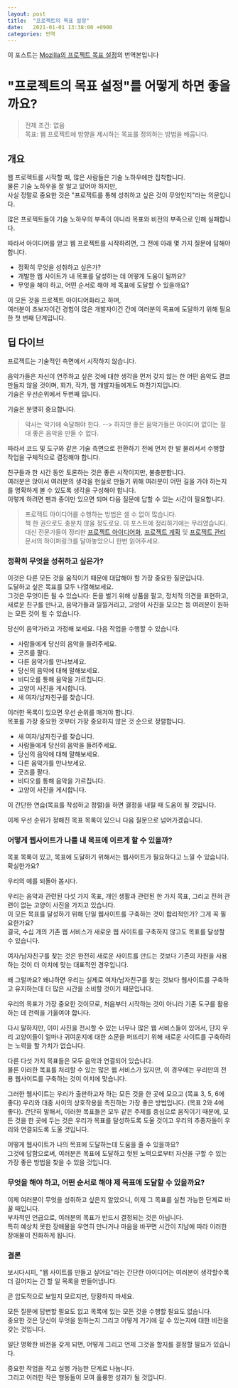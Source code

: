 ```yaml
---
layout: post
title:  "프로젝트의 목표 설정"
date:   2021-01-01 13:38:00 +0900
categories: 번역
---
```


이 포스트는 [Mozilla의 프로젝트 목표 설정](https://developer.mozilla.org/en-US/docs/Learn/Common_questions/Thinking_before_coding)의 번역본입니다

# "프로젝트의 목표 설정"를 어떻게 하면 좋을까요?

> 전제 조건: 없음  
> 목표: 웹 프로젝트에 방향을 제시하는 목표를 정의하는 방법을 배웁니다.

## 개요

웹 프로젝트를 시작할 때, 많은 사람들은 기술 노하우에만 집착합니다.  
물론 기술 노하우을 잘 알고 있어야 하지만,  
사실 정말로 중요한 것은 "프로젝트를 통해 성취하고 싶은 것이 무엇인지"라는 의문입니다.  

많은 프로젝트들이 기술 노하우의 부족이 아니라 목표와 비전의 부족으로 인해 실패합니다.

따라서 아이디어를 얻고 웹 프로젝트를 시작하려면, 그 전에 아래 몇 가지 질문에 답해야 합니다.

* 정확히 무엇을 성취하고 싶은가?
* 개발한 웹 사이트가 내 목표를 달성하는 데 어떻게 도움이 될까요?
* 무엇을 해야 하고, 어떤 순서로 해야 제 목표에 도달할 수 있을까요?

이 모든 것을 프로젝트 아이디어화라고 하며,  
여러분이 초보자이건 경험이 많은 개발자이건 간에 여러분의 목표에 도달하기 위해 필요한 첫 번째 단계입니다.

## 딥 다이브

프로젝트는 기술적인 측면에서 시작하지 않습니다.  

음악가들은 자신이 연주하고 싶은 것에 대한 생각을 먼저 갖지 않는 한 어떤 음악도 결코 만들지 않을 것이며, 화가, 작가, 웹 개발자들에게도 마찬가지입니다.  
기술은 우선순위에서 두번째 입니다.

기술은 분명히 중요합니다.  

> 악사는 악기에 숙달해야 한다. --> 하지만 좋은 음악가들은 아이디어 없이는 절대 좋은 음악을 만들 수 없다.  

따라서 코드 및 도구와 같은 기술 측면으로 전환하기 전에 먼저 한 발 물러서서 수행할 작업을 구체적으로 결정해야 합니다.

친구들과 한 시간 동안 토론하는 것은 좋은 시작이지만, 불충분합니다.  
여러분은 앉아서 여러분의 생각을 현실로 만들기 위해 여러분이 어떤 길을 가야 하는지를 명확하게 볼 수 있도록 생각을 구성해야 합니다.  
이렇게 하려면 펜과 종이만 있으면 되며 다음 질문에 답할 수 있는 시간이 필요합니다.

> 프로젝트 아이디어를 수행하는 방법은 셀 수 없이 많습니다.  
> 책 한 권으로도 충분치 않을 정도로요. 이 포스트에 정리하기에는 무리였습니다.  
> 대신 전문가들이 정리한 [프로젝트 아이디어화](https://en.wikipedia.org/wiki/Ideation_(creative_process)), [프로젝트 계획](https://en.wikipedia.org/wiki/Project_planning) 및 [프로젝트 관리](https://en.wikipedia.org/wiki/Project_management) 문서의 하이퍼링크를 달아놓았으니 한번 읽어주세요.

### 정확히 무엇을 성취하고 싶은가?

이것은 다른 모든 것을 움직이기 때문에 대답해야 할 가장 중요한 질문입니다.  
도달하고 싶은 목표를 모두 나열해보세요.  
그것은 무엇이든 될 수 있습니다: 돈을 벌기 위해 상품을 팔고, 정치적 의견을 표현하고, 새로운 친구를 만나고, 음악가들과 낄낄거리고, 고양이 사진을 모으는 등 여러분이 원하는 모든 것이 될 수 있습니다.

당신이 음악가라고 가정해 보세요. 다음 작업을 수행할 수 있습니다.

* 사람들에게 당신의 음악을 들려주세요.
* 굿즈를 팔다.
* 다른 음악가를 만나보세요.
* 당신의 음악에 대해 말해보세요.
* 비디오를 통해 음악을 가르칩니다.
* 고양이 사진을 게시합니다.
* 새 여자/남자친구를 찾습니다.

이러한 목록이 있으면 우선 순위를 매겨야 합니다.  
목표를 가장 중요한 것부터 가장 중요하지 않은 것 순으로 정렬합니다.

* 새 여자/남자친구를 찾습니다.
* 사람들에게 당신의 음악을 들려주세요.
* 당신의 음악에 대해 말해보세요.
* 다른 음악가를 만나보세요.
* 굿즈를 팔다.
* 비디오를 통해 음악을 가르칩니다.
* 고양이 사진을 게시합니다.

이 간단한 연습(목표를 작성하고 정렬)을 하면 결정을 내릴 때 도움이 될 것입니다. 

이제 우선 순위가 정해진 목표 목록이 있으니 다음 질문으로 넘어가겠습니다.

### 어떻게 웹사이트가 나를 내 목표에 이르게 할 수 있을까?

목표 목록이 있고, 목표에 도달하기 위해서는 웹사이트가 필요하다고 느낄 수 있습니다. 확실한가요?  

우리의 예를 되돌아 봅시다.  

우리는 음악과 관련된 다섯 가지 목표, 개인 생활과 관련된 한 가지 목표, 그리고 전혀 관련이 없는 고양이 사진을 가지고 있습니다.  
이 모든 목표를 달성하기 위해 단일 웹사이트를 구축하는 것이 합리적인가? 그게 꼭 필요한가요?  
결국, 수십 개의 기존 웹 서비스가 새로운 웹 사이트를 구축하지 않고도 목표를 달성할 수 있습니다.

여자/남자친구를 찾는 것은 완전히 새로운 사이트를 만드는 것보다 기존의 자원을 사용하는 것이 더 이치에 맞는 대표적인 경우입니다.  

왜 그럴까요? 왜냐하면 우리는 실제로 여자/남자친구를 찾는 것보다 웹사이트를 구축하고 유지하는데 더 많은 시간을 소비할 것이기 때문입니다.  

우리의 목표가 가장 중요한 것이므로, 처음부터 시작하는 것이 아니라 기존 도구를 활용하는 데 전력을 기울여야 합니다.  

다시 말하지만, 이미 사진을 전시할 수 있는 너무나 많은 웹 서비스들이 있어서, 단지 우리 고양이들이 얼마나 귀여운지에 대한 소문을 퍼뜨리기 위해 새로운 사이트를 구축하려는 노력을 할 가치가 없습니다.

다른 다섯 가지 목표들은 모두 음악과 연결되어 있습니다.  
물론 이러한 목표를 처리할 수 있는 많은 웹 서비스가 있지만, 이 경우에는 우리만의 전용 웹사이트를 구축하는 것이 이치에 맞습니다.

그러한 웹사이트는 우리가 출판하고자 하는 모든 것을 한 곳에 모으고 (목표 3, 5, 6에 좋다) 우리와 대중 사이의 상호작용을 촉진하는 가장 좋은 방법입니다. (목표 2와 4에 좋다). 간단히 말해서, 이러한 목표들은 모두 같은 주제를 중심으로 움직이기 때문에, 모든 것을 한 곳에 두는 것은 우리가 목표를 달성하도록 도울 것이고 우리의 추종자들이 우리와 연결되도록 도울 것입니다.

어떻게 웹사이트가 나의 목표에 도달하는데 도움을 줄 수 있을까요?  
그것에 답함으로써, 여러분은 목표에 도달하고 헛된 노력으로부터 자신을 구할 수 있는 가장 좋은 방법을 찾을 수 있을 것입니다.

### 무엇을 해야 하고, 어떤 순서로 해야 제 목표에 도달할 수 있을까요?

이제 여러분이 무엇을 성취하고 싶은지 알았으니, 이제 그 목표를 실천 가능한 단계로 바꿀 때입니다.  
부차적인 언급으로, 여러분의 목표가 반드시 결정되는 것은 아닙니다.  
특히 예상치 못한 장애물을 우연히 만나거나 마음을 바꾸면 시간이 지남에 따라 이러한 장애물이 진화하게 됩니다.

### 결론

보시다시피, "웹 사이트를 만들고 싶어요"라는 간단한 아이디어는 여러분이 생각할수록 더 길어지는 긴 할 일 목록을 만들어냅니다. 

곧 압도적으로 보일지 모르지만, 당황하지 마세요.  

모든 질문에 답변할 필요도 없고 목록에 있는 모든 것을 수행할 필요도 없습니다.  
중요한 것은 당신이 무엇을 원하는지 그리고 어떻게 거기에 갈 수 있는지에 대한 비전을 갖는 것입니다.  

일단 명확한 비전을 갖게 되면, 어떻게 그리고 언제 그것을 할지를 결정할 필요가 있습니다.  

중요한 작업을 작고 실행 가능한 단계로 나눕니다.   
그리고 이러한 작은 행동들이 모여 훌륭한 성과가 될 것입니다.